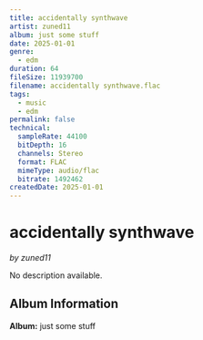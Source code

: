 ```yaml
---
title: accidentally synthwave
artist: zuned11
album: just some stuff
date: 2025-01-01
genre:
  - edm
duration: 64
fileSize: 11939700
filename: accidentally synthwave.flac
tags:
  - music
  - edm
permalink: false
technical:
  sampleRate: 44100
  bitDepth: 16
  channels: Stereo
  format: FLAC
  mimeType: audio/flac
  bitrate: 1492462
createdDate: 2025-01-01
---
```


# accidentally synthwave

*by zuned11*

No description available.

## Album Information

**Album:** just some stuff



